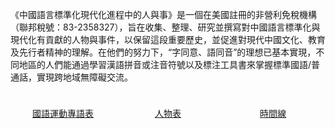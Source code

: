 《中國語言標準化現代化進程中的人與事》是一個在美國註冊的非營利免稅機構（聯邦稅號：83-2358327），旨在收集、整理、研究並撰寫對中國語言標準化與現代化有貢獻的人物與事件，以保留這段重要歷史，並促進對現代中國文化、教育及先行者精神的理解。在他們的努力下，“字同意、語同音”的理想已基本實現，不同地區的人們能通過學習漢語拼音或注音符號以及標注工具書來掌握標準國語/普通話，實現跨地域無障礙交流。

<div class="banner-container" style="display: flex;">
 	   <div class="left" style="flex: 1; padding: 10px; align-items: center; text-align: center;">
    	   <a href="/glossary/glossary-tw.html" class="banner-link">
     		  <p>國語運動專語表</p>
   	   		</a>
  		</div>
  	  <div class="middle" style="flex: 1; padding: 10px; align-items: center; text-align: center;">
    	  <a href="/people/people-tw.html" class="banner-link">
      		<p>人物表</p>
   	 		</a>
  	  </div>
 	  <div class="right" style="flex: 1; padding: 10px; align-items: center; text-align: center;">
    	  <a href="/glossary/timeline-tw.html" class="banner-link">
      		<p>時間線</p>
    		</a>
  	  </div>
</div>
